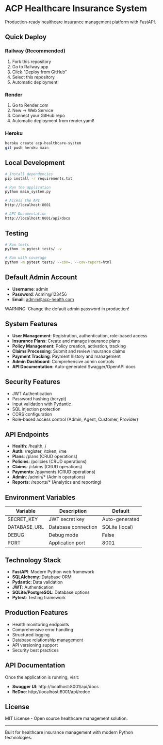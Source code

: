 # ACP Healthcare Insurance System

Production-ready healthcare insurance management platform with FastAPI.

## Quick Deploy

### Railway (Recommended)
1. Fork this repository
2. Go to Railway.app
3. Click "Deploy from GitHub"
4. Select this repository
5. Automatic deployment!

### Render
1. Go to Render.com
2. New -> Web Service
3. Connect your GitHub repo
4. Automatic deployment from render.yaml!

### Heroku
```bash
heroku create acp-healthcare-system
git push heroku main
```

## Local Development

```bash
# Install dependencies
pip install -r requirements.txt

# Run the application
python main_system.py

# Access the API
http://localhost:8001

# API Documentation
http://localhost:8001/api/docs
```

## Testing

```bash
# Run tests
python -m pytest tests/ -v

# Run with coverage
python -m pytest tests/ --cov=. --cov-report=html
```

## Default Admin Account

- **Username**: admin
- **Password**: Admin@123456
- **Email**: admin@acp-health.com

WARNING: Change the default admin password in production!

## System Features

- **User Management**: Registration, authentication, role-based access
- **Insurance Plans**: Create and manage insurance plans
- **Policy Management**: Policy creation, activation, tracking
- **Claims Processing**: Submit and review insurance claims
- **Payment Tracking**: Payment history and management
- **Admin Dashboard**: Comprehensive admin controls
- **API Documentation**: Auto-generated Swagger/OpenAPI docs

## Security Features

- JWT Authentication
- Password hashing (bcrypt)
- Input validation with Pydantic
- SQL injection protection
- CORS configuration
- Role-based access control (Admin, Agent, Customer, Provider)

## API Endpoints

- **Health**: /health, /
- **Auth**: /register, /token, /me
- **Plans**: /plans (CRUD operations)
- **Policies**: /policies (CRUD operations)
- **Claims**: /claims (CRUD operations)
- **Payments**: /payments (CRUD operations)
- **Admin**: /admin/* (Admin operations)
- **Reports**: /reports/* (Analytics and reporting)

## Environment Variables

| Variable | Description | Default |
|----------|-------------|---------|
| SECRET_KEY | JWT secret key | Auto-generated |
| DATABASE_URL | Database connection | SQLite (local) |
| DEBUG | Debug mode | False |
| PORT | Application port | 8001 |

## Technology Stack

- **FastAPI**: Modern Python web framework
- **SQLAlchemy**: Database ORM
- **Pydantic**: Data validation
- **JWT**: Authentication
- **SQLite/PostgreSQL**: Database options
- **Pytest**: Testing framework

## Production Features

- Health monitoring endpoints
- Comprehensive error handling
- Structured logging
- Database relationship management
- API versioning support
- Security best practices

## API Documentation

Once the application is running, visit:
- **Swagger UI**: http://localhost:8001/api/docs
- **ReDoc**: http://localhost:8001/api/redoc

## License

MIT License - Open source healthcare management solution.

---

Built for healthcare insurance management with modern Python technologies.
